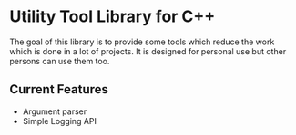 Utility Tool Library for C++
============================
The goal of this library is to provide some tools which reduce the
work which is done in a lot of projects. It is designed for personal
use but other persons can use them too.

Current Features
----------------
* Argument parser
* Simple Logging API
